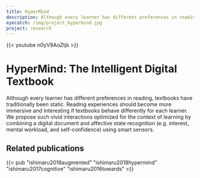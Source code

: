 ```yaml
---
title: HyperMind
description: Although every learner has different preferences in reading, textbooks have traditionally been static. Reading experiences should become more immersive and interesting if textbooks behave differently for each learner. We propose vivid interactions optimized for the context of learning by combining a digital document and affective state recognition (e.g. interest, mental workload, and self-confidence) using smart sensors.
eyecatch: /img/project_hypermind.jpg
project: research
---
```


{{< youtube n0yV9AoZtjk >}}

# HyperMind: The Intelligent Digital Textbook

Although every learner has different preferences in reading, textbooks have traditionally been static. Reading experiences should become more immersive and interesting if textbooks behave differently for each learner. We propose such vivid interactions optimized for the context of learning by combining a digital document and affective state recognition (e.g. interest, mental workload, and self-confidence) using smart sensors.

## Related publications

{{< pub "ishimaru2018augmented" "ishimaru2018hypermind" "ishimaru2017cognitive" "ishimaru2016towards" >}}
